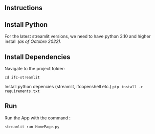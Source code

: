 ## Instructions

## Install Python 
For the latest streamlit versions, we need to have python 3.10 and higher install *(as of Octobre 2022)*.

## Install Dependencies 

Navigate to the project folder:

`cd ifc-streamlit`

Install python depencies (streamlit, ifcopenshell etc.)
`pip install -r requirements.txt`

## Run 
Run the App with the command :

`streamlit run HomePage.py`

